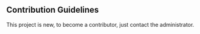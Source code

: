 ## Contribution Guidelines

This project is new, to become a contributor, just contact the administrator.
